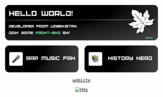 
<img src="/assets/main.png" alt="WELCOME">

<p>
  <img src="/assets/blox-1.png" width=48% alt="EMINEM">
  &nbsp;&nbsp;&nbsp;
  <img src="/assets/blox-2.png" width=48% alt="HISTORY">
</p>

<p align="center">
  <samp>
    <a href="https://monov-web.vercel.app/">website</a>
  </samp>
</p>

<p align="center">
  <a href="https://hits.sh/github.com/monov/">
    <img alt="Hits" src="https://hits.sh/github.com/smnv-shokh.svg?view=today-total&label=Shokhrukh's%20Viewers%20(Today%20%2F%20Total)&color=000000&labelColor=000000&logo=vercel"/>
  </a>
</p>
